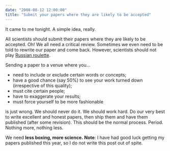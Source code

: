 ```yaml
---
date: "2008-08-12 12:00:00"
title: "Submit your papers where they are likely to be accepted"
---
```




It came to me tonight. A simple idea, really.

All scientists should submit their papers where they are likely to be accepted. Oh! We all need a critical review. Sometimes we even need to be told to rewrite our paper and come back. However, scientists should not play [Russian roulette](https://en.wikipedia.org/wiki/Russian_roulette).

Sending a paper to a venue where you&hellip;

- need to include or exclude certain words or concepts;
- have a good chance (say 50%) to see your work turned down (irrespective of this quality);
- must cite certain people;
- have to exaggerate your results;
- must force yourself to be more fashionable


is just wrong. We should never do it.
We should work hard. Do our very best to write excellent and honest papers, then ship them and have them published (after some revision). This should be the normal process. Period. Nothing more, nothing less.

We need __less boxing, more science.__
__Note__: I have had good luck getting my papers published this year, so I do not write this post out of spite.

